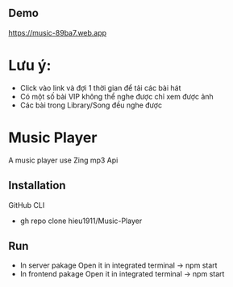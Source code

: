 ## Demo
https://music-89ba7.web.app
# Lưu ý: 
* Click vào link và đợi 1 thời gian để tải các bài hát
* Có một số bài VIP không thể nghe được chỉ xem được ảnh
* Các bài trong Library/Song đều nghe được

# Music Player

A music player use Zing mp3 Api

## Installation
GitHub CLI
* gh repo clone hieu1911/Music-Player

## Run
* In server pakage Open it in integrated terminal -> npm start
* In frontend pakage Open it in integrated terminal -> npm start
